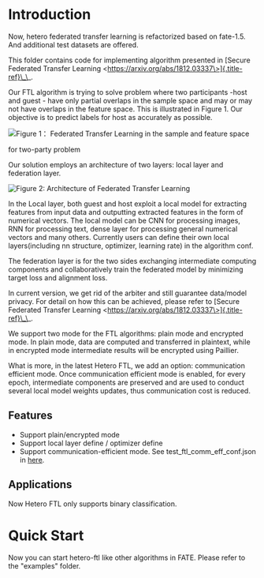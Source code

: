 Introduction
============

Now, hetero federated transfer learning is refactorized based on
fate-1.5. And additional test datasets are offered.

This folder contains code for implementing algorithm presented in
[Secure Federated Transfer Learning
\<https://arxiv.org/abs/1812.03337\>]{.title-ref}\_\_.

Our FTL algorithm is trying to solve problem where two participants
-host and guest - have only partial overlaps in the sample space and may
or may not have overlaps in the feature space. This is illustrated in
Figure 1. Our objective is to predict labels for host as accurately as
possible.

![Figure 1： Federated Transfer Learning in the sample and feature
space](../../images/samples.png)

for two-party problem

Our solution employs an architecture of two layers: local layer and
federation layer.

![Figure 2: Architecture of Federated Transfer
Learning](../../images/architecture.png)

In the Local layer, both guest and host exploit a local model for
extracting features from input data and outputting extracted features in
the form of numerical vectors. The local model can be CNN for processing
images, RNN for processing text, dense layer for processing general
numerical vectors and many others. Currently users can define their own
local layers(including nn structure, optimizer, learning rate) in the
algorithm conf.

The federation layer is for the two sides exchanging intermediate
computing components and collaboratively train the federated model by
minimizing target loss and alignment loss.

In current version, we get rid of the arbiter and still guarantee
data/model privacy. For detail on how this can be achieved, please refer
to [Secure Federated Transfer Learning
\<https://arxiv.org/abs/1812.03337\>]{.title-ref}\_\_.

We support two mode for the FTL algorithms: plain mode and encrypted
mode. In plain mode, data are computed and transferred in plaintext,
while in encrypted mode intermediate results will be encrypted using
Paillier.

What is more, in the latest Hetero FTL, we add an option: communication
efficient mode. Once communication efficient mode is enabled, for every
epoch, intermediate components are preserved and are used to conduct
several local model weights updates, thus communication cost is reduced.

Features
--------

-   Support plain/encrypted mode
-   Support local layer define / optimizer define
-   Support communication-efficient mode. See
    test\_ftl\_comm\_eff\_conf.json in
    [here](../../../examples/dsl/v2/hetero_ftl).

Applications
------------

Now Hetero FTL only supports binary classification.

Quick Start
===========

Now you can start hetero-ftl like other algorithms in FATE. Please refer
to the \"examples\" folder.
